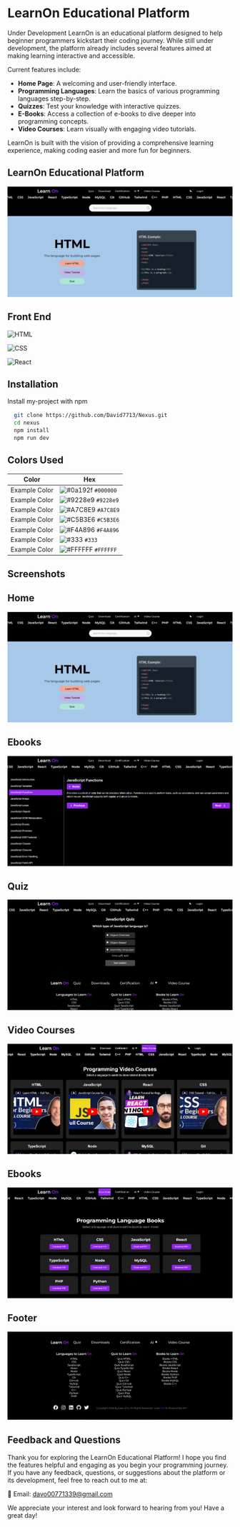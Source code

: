 
# LearnOn Educational Platform
Under Development 
LearnOn is an educational platform designed to help beginner programmers kickstart their coding journey. While still under development, the platform already includes several features aimed at making learning interactive and accessible.

Current features include:

- **Home Page**: A welcoming and user-friendly interface.  
- **Programming Languages**: Learn the basics of various programming languages step-by-step.  
- **Quizzes**: Test your knowledge with interactive quizzes.  
- **E-Books**: Access a collection of e-books to dive deeper into programming concepts.  
- **Video Courses**: Learn visually with engaging video tutorials.  

LearnOn is built with the vision of providing a comprehensive learning experience, making coding easier and more fun for beginners.

  ## LearnOn Educational Platform
![App Screenshot](https://github.com/David7713/LearnOn/blob/main/src/assets/content%20assets/Screenshots/Screenshot_2.png?raw=true)



## Front End


![HTML](https://img.shields.io/badge/-HTML-orange?logo=html5&logoColor=white)

![CSS](https://img.shields.io/badge/-CSS-blue?logo=css3&logoColor=white)

![React](https://img.shields.io/badge/-React-blue?logo=react&logoColor=white)


## Installation

Install my-project with npm

```bash
  git clone https://github.com/David7713/Nexus.git
  cd nexus
  npm install
  npm run dev

```
    
## Colors Used

| Color         | Hex                                                                |
| ------------- | ------------------------------------------------------------------ |
| Example Color | ![#0a192f](https://via.placeholder.com/10/000000?text=+) `#000000` |
| Example Color | ![#9228e9](https://via.placeholder.com/10/9228e9?text=+) `#9228e9` |
| Example Color | ![#A7C8E9](https://via.placeholder.com/10/A7C8E9?text=+) `#A7C8E9` |
| Example Color | ![#C5B3E6](https://via.placeholder.com/10/C5B3E6?text=+) `#C5B3E6` |
| Example Color | ![#F4A896](https://via.placeholder.com/10/A7C8E9?text=+) `#F4A896` |
| Example Color | ![#333](https://via.placeholder.com/10/333?text=+) `#333` |
| Example Color | ![#FFFFFF](https://via.placeholder.com/10/FFFFFF?text=+) `#FFFFFF` |


## Screenshots
   ## Home
![App Screenshot](https://github.com/David7713/LearnOn/blob/main/src/assets/content%20assets/Screenshots/Screenshot_2.png?raw=true)

   ## Ebooks
![App Screenshot](https://github.com/David7713/LearnOn/blob/main/src/assets/content%20assets/Screenshots/Screenshot_10.png?raw=true)

   ## Quiz
![App Screenshot](https://github.com/David7713/LearnOn/blob/main/src/assets/content%20assets/Screenshots/Screenshot_3.png?raw=true)


   ## Video Courses 
![App Screenshot](https://github.com/David7713/LearnOn/blob/main/src/assets/content%20assets/Screenshots/Screenshot_4.png?raw=true)


   ## Ebooks
![App Screenshot](https://github.com/David7713/LearnOn/blob/main/src/assets/content%20assets/Screenshots/Screenshot_5.png?raw=true)



   ## Footer
![App Screenshot](https://github.com/David7713/LearnOn/blob/main/src/assets/content%20assets/Screenshots/Screenshot_6.png?raw=true)




## Feedback and Questions
Thank you for exploring the LearnOn Educational Platform! I hope you find the features helpful and engaging as you begin your programming journey. If you have any feedback, questions, or suggestions about the platform or its development, feel free to reach out to me at:

📧 Email: davo00771339@gmail.com

We appreciate your interest and look forward to hearing from you! Have a great day!


